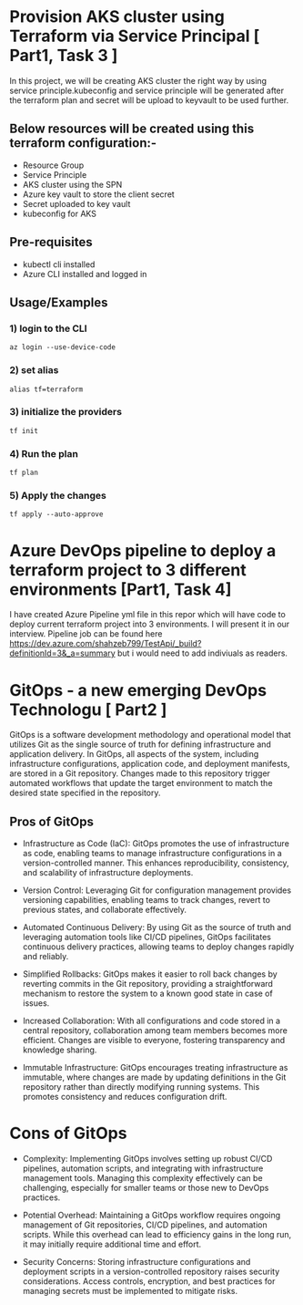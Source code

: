 
# Provision AKS cluster using Terraform via Service Principal [ Part1, Task 3 ]

In this project, we will be creating AKS cluster the right way by using service principle.kubeconfig and service principle will be generated after the terraform plan and secret will be upload to keyvault to be used further.

## Below resources will be created using this terraform configuration:-
- Resource Group
- Service Principle
- AKS cluster using the SPN
- Azure key vault to store the client secret
- Secret uploaded to key vault
- kubeconfig for AKS

## Pre-requisites

- kubectl cli installed
- Azure CLI installed and logged in


## Usage/Examples

### 1) login to the CLI
```shell
az login --use-device-code
```
### 2) set alias
```shell
alias tf=terraform
```
### 3) initialize the providers
```shell
tf init
```
### 4) Run the plan
```shell
tf plan
```
### 5) Apply the changes
```shell
tf apply --auto-approve
```

# Azure DevOps pipeline to deploy a terraform project to 3 different environments [Part1, Task 4]

I have created Azure Pipeline yml file in this repor which will have code to deploy current terraform project into 3 environments. I will present it in our interview.
Pipeline job can be found here https://dev.azure.com/shahzeb799/TestApi/_build?definitionId=3&_a=summary but i would need to add indiviuals as readers.

# GitOps - a new emerging DevOps Technologu [ Part2 ]

GitOps is a software development methodology and operational model that utilizes Git as the single source of truth for defining infrastructure and application delivery. In GitOps, all aspects of the system, including infrastructure configurations, application code, and deployment manifests, are stored in a Git repository. Changes made to this repository trigger automated workflows that update the target environment to match the desired state specified in the repository.

## Pros of GitOps

- Infrastructure as Code (IaC): GitOps promotes the use of infrastructure as code, enabling teams to manage infrastructure configurations in a version-controlled manner. This enhances reproducibility, consistency, and scalability of infrastructure deployments.

- Version Control: Leveraging Git for configuration management provides versioning capabilities, enabling teams to track changes, revert to previous states, and collaborate effectively.

- Automated Continuous Delivery: By using Git as the source of truth and leveraging automation tools like CI/CD pipelines, GitOps facilitates continuous delivery practices, allowing teams to deploy changes rapidly and reliably.

- Simplified Rollbacks: GitOps makes it easier to roll back changes by reverting commits in the Git repository, providing a straightforward mechanism to restore the system to a known good state in case of issues.

- Increased Collaboration: With all configurations and code stored in a central repository, collaboration among team members becomes more efficient. Changes are visible to everyone, fostering transparency and knowledge sharing.

- Immutable Infrastructure: GitOps encourages treating infrastructure as immutable, where changes are made by updating definitions in the Git repository rather than directly modifying running systems. This promotes consistency and reduces configuration drift.

# Cons of GitOps

- Complexity: Implementing GitOps involves setting up robust CI/CD pipelines, automation scripts, and integrating with infrastructure management tools. Managing this complexity effectively can be challenging, especially for smaller teams or those new to DevOps practices.

- Potential Overhead: Maintaining a GitOps workflow requires ongoing management of Git repositories, CI/CD pipelines, and automation scripts. While this overhead can lead to efficiency gains in the long run, it may initially require additional time and effort.

- Security Concerns: Storing infrastructure configurations and deployment scripts in a version-controlled repository raises security considerations. Access controls, encryption, and best practices for managing secrets must be implemented to mitigate risks.